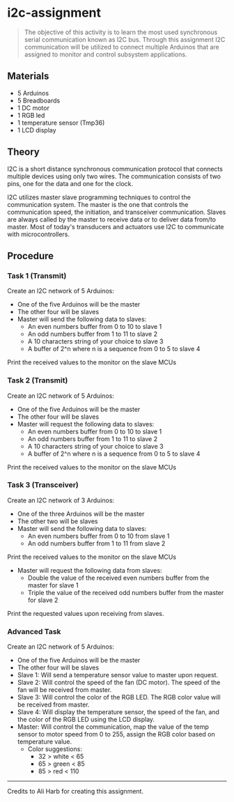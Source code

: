 # i2c-assignment

> The objective of this activity is to learn the most used synchronous serial
> communication known as I2C bus.  Through this assignment I2C communication
> will be utilized to connect multiple Arduinos that are assigned to monitor
> and control subsystem applications.


## Materials

* 5 Arduinos
* 5 Breadboards
* 1 DC motor
* 1 RGB led
* 1 temperature sensor (Tmp36)
* 1 LCD display


## Theory

I2C is a short distance synchronous communication protocol that connects
multiple devices using only two wires.  The communication consists of two pins,
one for the data and one for the clock.

I2C utilizes master slave programming techniques to control the communication
system.  The master is the one that controls the communication speed, the
initiation, and transceiver communication.  Slaves are always called by the
master to receive data or to deliver data from/to master.  Most of today's
transducers and actuators use I2C to communicate with microcontrollers.


## Procedure

### Task 1 (Transmit)

Create an I2C network of 5 Arduinos:

* One of the five Arduinos will be the master
* The other four will be slaves
* Master will send the following data to slaves:
	* An even numbers buffer from 0 to 10 to slave 1
	* An odd numbers buffer from 1 to 11 to slave 2
	* A 10 characters string of your choice to slave 3
	* A buffer of 2^n where n is a sequence from 0 to 5 to slave 4

Print the received values to the monitor on the slave MCUs

### Task 2 (Transmit)

Create an I2C network of 5 Arduinos:

* One of the five Arduinos will be the master
* The other four will be slaves
* Master will request the following data to slaves:
	* An even numbers buffer from 0 to 10 to slave 1
	* An odd numbers buffer from 1 to 11 to slave 2
	* A 10 characters string of your choice to slave 3
	* A buffer of 2^n where n is a sequence from 0 to 5 to slave 4

Print the received values to the monitor on the slave MCUs

### Task 3 (Transceiver)

Create an I2C network of 3 Arduinos:

* One of the three Arduinos will be the master
* The other two will be slaves
* Master will send the following data to slaves:
	* An even numbers buffer from 0 to 10 from slave 1
	* An odd numbers buffer from 1 to 11 from slave 2

Print the received values to the monitor on the slave MCUs

* Master will request the following data from slaves:
	* Double the value of the received even numbers buffer from the master
	  for slave 1
	* Triple the value of the received odd  numbers buffer from the master
	  for slave 2

Print the requested values upon receiving from slaves.

### Advanced Task

Create an I2C network of 5 Arduinos:

* One of the five Arduinos will be the master
* The other four will be slaves
* Slave 1: Will send a temperature sensor value to master upon request.
* Slave 2: Will control the speed of the fan (DC motor).  The speed of the fan
  will be received from master.
* Slave 3: Will control the color of the RGB LED.  The RGB color value will be
  received from master.
* Slave 4: Will display the temperature sensor, the speed of the fan, and the
  color of the RGB LED using the LCD display.
* Master: Will control the communication, map the value of the temp sensor to
  motor speed from 0 to 255, assign the RGB color based on temperature value.
	* Color suggestions:
		* 32 > white < 65
		* 65 > green < 85
		* 85 > red < 110


---

Credits to Ali Harb for creating this assignment.
